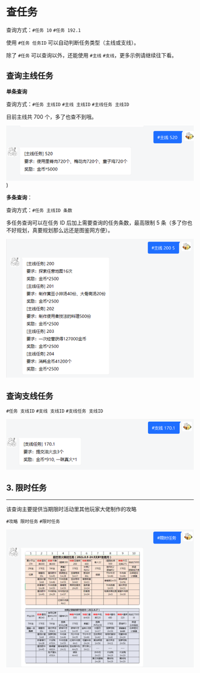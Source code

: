 # 查任务

查询方式：`#任务 10` `#任务 192.1`

使用 `#任务 任务ID` 可以自动判断任务类型（主线或支线）。

除了 `#任务` 可以查询以外，还能使用 `#主线` `#支线`，更多示例请继续往下看。

## 查询主线任务

**单条查询**

查询方式：`#任务 主线ID` `#主线 主线ID` `#主线任务 主线ID`

目前主线共 700 个，多了也查不到哦。

![主线520](../media/主线520.png ':size=450'))


**多条查询**：

查询方式：`#任务 主线ID 条数`

多任务查询可以在任务 ID 后加上需要查询的任务条数，最高限制 5 条（多了你也不好规划，真要规划那么远还是图鉴网方便）。

![主线2005](../media/主线2005.png ':size=450')


## 查询支线任务

`#任务 支线ID` `#支线 支线ID` `#支线任务 支线ID`

![支线1701](../media/支线1701.png ':size=450')

## 3. 限时任务 

-----------

该查询主要提供当期限时活动里其他玩家大佬制作的攻略

`#攻略 限时任务` `#限时任务`

![限时任务](../media/限时任务.png ':size=450')